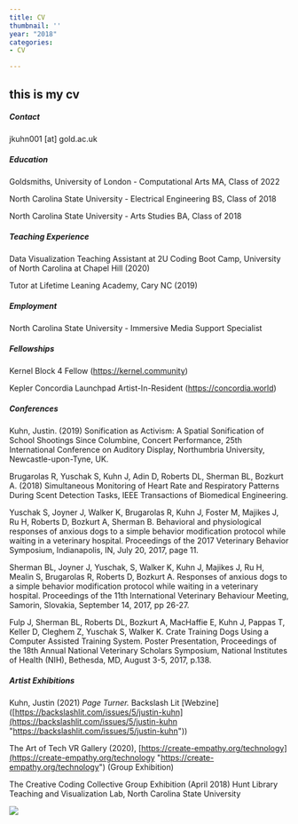 ```yaml
---
title: CV
thumbnail: ''
year: "2018"
categories:
- CV

---
```

## this is my cv

##### Contact

jkuhn001 \[at\] gold.ac.uk

##### Education

Goldsmiths, University of London - Computational Arts MA, Class of 2022

North Carolina State University - Electrical Engineering BS, Class of 2018

North Carolina State University - Arts Studies BA, Class of 2018

##### Teaching Experience

Data Visualization Teaching Assistant at 2U Coding Boot Camp, University of North Carolina at Chapel Hill (2020)

Tutor at Lifetime Leaning Academy, Cary NC (2019)

##### Employment

North Carolina State University - Immersive Media Support Specialist

##### Fellowships

Kernel Block 4 Fellow (https://kernel.community)

Kepler Concordia Launchpad Artist-In-Resident (https://concordia.world)

##### Conferences 

Kuhn, Justin. (2019) Sonification as Activism: A Spatial Sonification of School Shootings Since Columbine, Concert Performance, 25th International Conference on Auditory Display, Northumbria University, Newcastle-upon-Tyne, UK.

Brugarolas R, Yuschak S, Kuhn J, Adin D, Roberts DL, Sherman BL, Bozkurt A. (2018) Simultaneous Monitoring of Heart Rate and Respiratory Patterns During Scent Detection Tasks, IEEE Transactions of Biomedical Engineering.

Yuschak S, Joyner J, Walker K, Brugarolas R, Kuhn J, Foster M, Majikes J, Ru H, Roberts D, Bozkurt A, Sherman B. Behavioral and physiological responses of anxious dogs to a simple behavior modification protocol while waiting in a veterinary hospital. Proceedings of the 2017 Veterinary Behavior Symposium, Indianapolis, IN, July 20, 2017, page 11.

Sherman BL, Joyner J, Yuschak, S, Walker K, Kuhn J, Majikes J, Ru H, Mealin S, Brugarolas R, Roberts D, Bozkurt A. Responses of anxious dogs to a simple behavior modification protocol while waiting in a veterinary hospital. Proceedings of the 11th International Veterinary Behaviour Meeting, Samorin, Slovakia, September 14, 2017, pp 26-27.

Fulp J, Sherman BL, Roberts DL, Bozkurt A, MacHaffie E, Kuhn J, Pappas T, Keller D, Cleghem Z, Yuschak S, Walker K. Crate Training Dogs Using a Computer Assisted Training System. Poster Presentation, Proceedings of the 18th Annual National Veterinary Scholars Symposium, National Institutes of Health (NIH), Bethesda, MD, August 3-5, 2017, p.138.

##### Artist Exhibitions

Kuhn, Justin (2021) _Page Turner._ Backslash Lit \[Webzine\] ([https://backslashlit.com/issues/5/justin-kuhn](https://backslashlit.com/issues/5/justin-kuhn "https://backslashlit.com/issues/5/justin-kuhn"))

The Art of Tech VR Gallery (2020), [https://create-empathy.org/technology](https://create-empathy.org/technology "https://create-empathy.org/technology") (Group Exhibition)

The Creative Coding Collective Group Exhibition (April 2018) Hunt Library Teaching and Visualization Lab, North Carolina State University 

![](/uploads/ebce4060883469.5aa7c8a544058.gif)